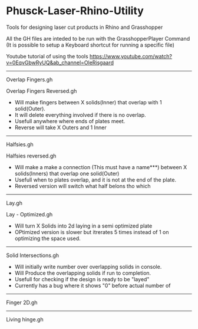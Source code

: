 # Phusck-Laser-Rhino-Utility
Tools for designing laser cut products in Rhino and Grasshopper


All the GH files are inteded to be run with the GrasshopperPlayer Command
(It is possible to setup a Keyboard shortcut for running a specific file)

Youtube tutorial of using the tools
https://www.youtube.com/watch?v=0EqvGbwRyUQ&ab_channel=OleRisgaard

----
Overlap Fingers.gh

Overlap Fingers Reversed.gh

- Will make fingers between X solids(Inner) that overlap with 1 solid(Outer).
- It will delete everything involved if there is no overlap.
- Usefull anywhere where ends of plates meet.
- Reverse will take X Outers and 1 Inner 

----
Halfsies.gh

Halfsies reversed.gh

- Will make a make a connection (This must have a name***) between X solids(Inners) that overlap one solid(Outer)
- Usefull when to plates overlap, and it is not at the end of the plate.
- Reversed version will switch what half belons tho which

----
Lay.gh

Lay - Optimized.gh

- Will turn X Solids into 2d laying in a semi optimized plate
- OPtimized version is slower but itrerates 5 times instead of 1 on optimizing the space used.


---
Solid Intersections.gh

- Will initially write number over overlapping solids in console.
- Will Produce the overlapping solids if run to completion.
- Usefull for checking if the design is ready to be "layed"
- Currently has a bug where it shows "0" before actual number of 

---
Finger 2D.gh


---
Living hinge.gh
